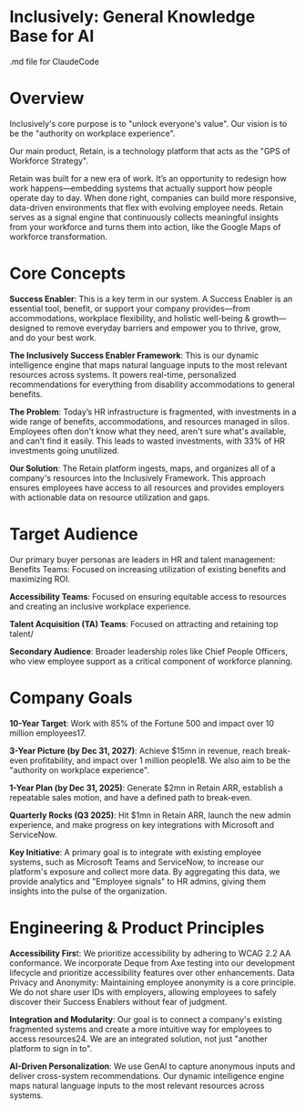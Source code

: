 # Inclusively: General Knowledge Base for AI

.md file for ClaudeCode

# Overview
Inclusively's core purpose is to "unlock everyone's value". Our vision is to be the "authority on workplace
experience".

Our main product, Retain, is a technology platform that acts as the "GPS of Workforce Strategy".

Retain was built for a new era of work. It’s an opportunity to redesign how work happens—embedding systems that actually
support how people operate day to day. When done right, companies can build more responsive, data-driven environments
that flex with evolving employee needs. Retain serves as a signal engine that continuously collects meaningful insights
from your workforce and turns them into action, like the Google Maps of workforce transformation.

# Core Concepts

**Success Enabler**: This is a key term in our system. A Success Enabler is an essential tool, benefit, or support your
company provides—from accommodations, workplace flexibility, and holistic well-being & growth—designed to remove
everyday barriers and empower you to thrive, grow, and do your best work.

**The Inclusively Success Enabler Framework**: This is our dynamic intelligence engine that maps natural language inputs to
the most relevant resources across systems. It powers real-time, personalized recommendations for everything from
disability accommodations to general benefits.

**The Problem**: Today’s HR infrastructure is fragmented, with investments in a wide range of benefits, accommodations, and
resources managed in silos. Employees often don't know what they need, aren't sure what's available, and can't find it
easily. This leads to wasted investments, with 33% of HR investments going unutilized.

**Our Solution**: The Retain platform ingests, maps, and organizes all of a company's resources into the Inclusively
Framework. This approach ensures employees have access to all resources and provides employers with actionable data on
resource utilization and gaps.

# Target Audience

Our primary buyer personas are leaders in HR and talent management:
Benefits Teams: Focused on increasing utilization of existing benefits and maximizing ROI.

**Accessibility Teams**: Focused on ensuring equitable access to resources and creating an inclusive workplace experience.

**Talent Acquisition (TA) Teams**: Focused on attracting and retaining top talent/

**Secondary Audience**: Broader leadership roles like Chief People Officers, who view employee support as a critical
component of workforce planning.

# Company Goals

**10-Year Target**: Work with 85% of the Fortune 500 and impact over 10 million employees17.

**3-Year Picture (by Dec 31, 2027)**: Achieve $15mn in revenue, reach break-even profitability, and impact over 1 million
people18. We also aim to be the "authority on workplace experience".

**1-Year Plan (by Dec 31, 2025)**: Generate $2mn in Retain ARR, establish a repeatable sales motion, and have a defined path
to break-even.

**Quarterly Rocks (Q3 2025)**: Hit $1mn in Retain ARR, launch the new admin experience, and make progress on key
integrations with Microsoft and ServiceNow.

**Key Initiative**: A primary goal is to integrate with existing employee systems, such as Microsoft Teams and ServiceNow,
to increase our platform's exposure and collect more data. By aggregating this data, we provide analytics and "Employee
signals" to HR admins, giving them insights into the pulse of the organization.

# Engineering & Product Principles

**Accessibility Firs**t: We prioritize accessibility by adhering to WCAG 2.2 AA conformance. We incorporate Deque from Axe
testing into our development lifecycle and prioritize accessibility features over other enhancements.
Data Privacy and Anonymity: Maintaining employee anonymity is a core principle. We do not share user IDs with employers,
allowing employees to safely discover their Success Enablers without fear of judgment.

**Integration and Modularity**: Our goal is to connect a company's existing fragmented systems and create a more intuitive
way for employees to access resources24. We are an integrated solution, not just "another platform to sign in to".

**AI-Driven Personalization**: We use GenAI to capture anonymous inputs and deliver cross-system recommendations. Our
dynamic intelligence engine maps natural language inputs to the most relevant resources across systems.


